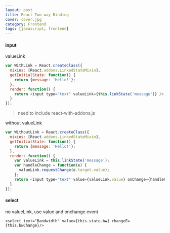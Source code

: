 ```yaml
---
layout: post
title: React Two-way Binding
cover: cover.jpg
category: Frontend
tags: [javascript, frontend]
---
```


#### input

valueLink

```javascript
var WithLink = React.createClass({
  mixins: [React.addons.LinkedStateMixin],
  getInitialState: function() {
    return {message: 'Hello!'};
  },
  render: function() {
    return <input type="text" valueLink={this.linkState('message')} />;
  }
});
```
> need to include react-with-addons.js

without valueLink

```javascript
var WithoutLink = React.createClass({
  mixins: [React.addons.LinkedStateMixin],
  getInitialState: function() {
    return {message: 'Hello!'};
  },
  render: function() {
    var valueLink = this.linkState('message');
    var handleChange = function(e) {
      valueLink.requestChange(e.target.value);
    };
    return <input type="text" value={valueLink.value} onChange={handleChange} />;
  }
});
```

#### select

no valueLink, use value and onchange event

```
<select text="Bandwidth" value={this.state.bw} changeE={this.bwChange}/>
```


